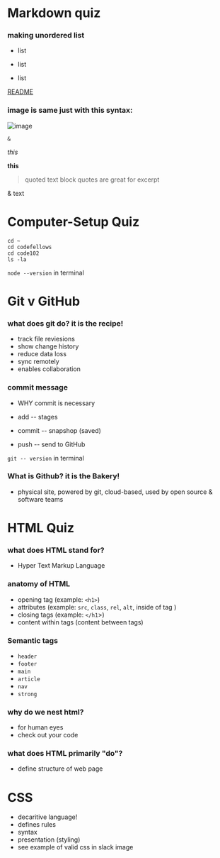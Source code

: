 # Markdown quiz  

### making unordered list
* list
- list
+ list

[README](README.md)

### image is same just with this syntax:
![image](image.jpg)

`&`

*this*

**this**

> quoted text
> block quotes
> are great for excerpt


& text

# Computer-Setup Quiz

```
cd ~
cd codefellows
cd code102
ls -la
```

`node --version` in terminal

# Git v GitHub

### what does git do?  it is the recipe!
- track file reviesions
- show change history
- reduce data loss
- sync remotely
- enables collaboration

### commit message
 - WHY commit is necessary

 - add -- stages
 - commit -- snapshop (saved)
 - push -- send to GitHub

 `git -- version` in terminal

 ### What is Github?  it is the Bakery!
 - physical site, powered by git, cloud-based, used by open source & software teams

 # HTML Quiz

 ### what does HTML stand for?
 - Hyper Text Markup Language

 ### anatomy of HTML
 - opening tag (example:  `<h1>`)
 - attributes (example: `src`, `class`, `rel`, `alt`, inside of tag )
 - closing tags (example: `</h1`>)
 - content within tags (content between tags)

 ### Semantic tags
 - `header`
 - `footer`
 - `main`
 - `article`
 - `nav`
 - `strong`

 ### why do we nest html?   
  - for human eyes
  - check out your code

  ### what does HTML primarily "do"?
  - define structure of web page

  # CSS

  - decaritive language!  
  - defines rules
  - syntax
  - presentation (styling)
  - see example of valid css in slack image

  
